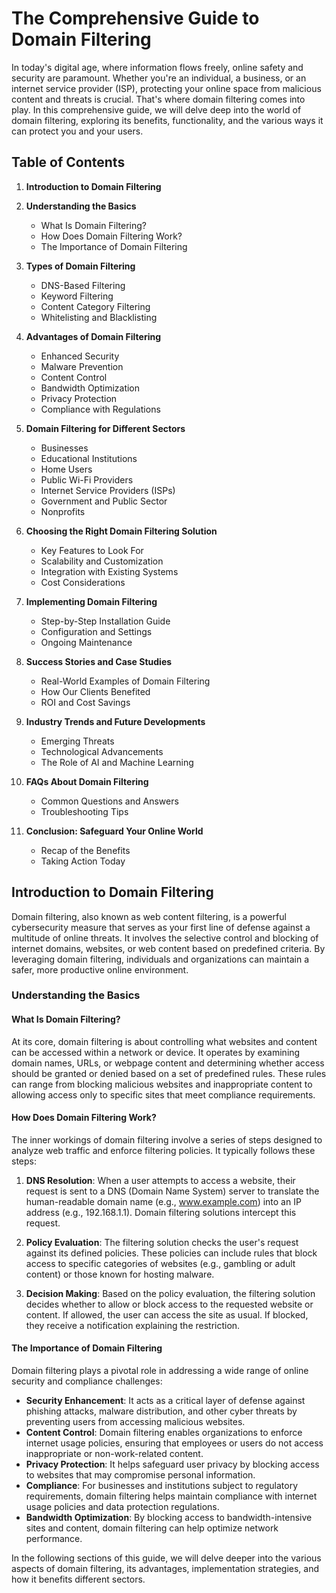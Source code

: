 # The Comprehensive Guide to Domain Filtering

In today's digital age, where information flows freely, online safety and security are paramount. Whether you're an individual, a business, or an internet service provider (ISP), protecting your online space from malicious content and threats is crucial. That's where domain filtering comes into play. In this comprehensive guide, we will delve deep into the world of domain filtering, exploring its benefits, functionality, and the various ways it can protect you and your users.

## Table of Contents

1. **Introduction to Domain Filtering**
2. **Understanding the Basics**
    - What Is Domain Filtering?
    - How Does Domain Filtering Work?
    - The Importance of Domain Filtering

3. **Types of Domain Filtering**
    - DNS-Based Filtering
    - Keyword Filtering
    - Content Category Filtering
    - Whitelisting and Blacklisting

4. **Advantages of Domain Filtering**
    - Enhanced Security
    - Malware Prevention
    - Content Control
    - Bandwidth Optimization
    - Privacy Protection
    - Compliance with Regulations

5. **Domain Filtering for Different Sectors**
    - Businesses
    - Educational Institutions
    - Home Users
    - Public Wi-Fi Providers
    - Internet Service Providers (ISPs)
    - Government and Public Sector
    - Nonprofits

6. **Choosing the Right Domain Filtering Solution**
    - Key Features to Look For
    - Scalability and Customization
    - Integration with Existing Systems
    - Cost Considerations

7. **Implementing Domain Filtering**
    - Step-by-Step Installation Guide
    - Configuration and Settings
    - Ongoing Maintenance

8. **Success Stories and Case Studies**
    - Real-World Examples of Domain Filtering
    - How Our Clients Benefited
    - ROI and Cost Savings

9. **Industry Trends and Future Developments**
    - Emerging Threats
    - Technological Advancements
    - The Role of AI and Machine Learning

10. **FAQs About Domain Filtering**
    - Common Questions and Answers
    - Troubleshooting Tips

11. **Conclusion: Safeguard Your Online World**
    - Recap of the Benefits
    - Taking Action Today

## Introduction to Domain Filtering

Domain filtering, also known as web content filtering, is a powerful cybersecurity measure that serves as your first line of defense against a multitude of online threats. It involves the selective control and blocking of internet domains, websites, or web content based on predefined criteria. By leveraging domain filtering, individuals and organizations can maintain a safer, more productive online environment.

### Understanding the Basics

#### What Is Domain Filtering?

At its core, domain filtering is about controlling what websites and content can be accessed within a network or device. It operates by examining domain names, URLs, or webpage content and determining whether access should be granted or denied based on a set of predefined rules. These rules can range from blocking malicious websites and inappropriate content to allowing access only to specific sites that meet compliance requirements.

#### How Does Domain Filtering Work?

The inner workings of domain filtering involve a series of steps designed to analyze web traffic and enforce filtering policies. It typically follows these steps:

1. **DNS Resolution**: When a user attempts to access a website, their request is sent to a DNS (Domain Name System) server to translate the human-readable domain name (e.g., www.example.com) into an IP address (e.g., 192.168.1.1). Domain filtering solutions intercept this request.

2. **Policy Evaluation**: The filtering solution checks the user's request against its defined policies. These policies can include rules that block access to specific categories of websites (e.g., gambling or adult content) or those known for hosting malware.

3. **Decision Making**: Based on the policy evaluation, the filtering solution decides whether to allow or block access to the requested website or content. If allowed, the user can access the site as usual. If blocked, they receive a notification explaining the restriction.

#### The Importance of Domain Filtering

Domain filtering plays a pivotal role in addressing a wide range of online security and compliance challenges:

- **Security Enhancement**: It acts as a critical layer of defense against phishing attacks, malware distribution, and other cyber threats by preventing users from accessing malicious websites.
- **Content Control**: Domain filtering enables organizations to enforce internet usage policies, ensuring that employees or users do not access inappropriate or non-work-related content.
- **Privacy Protection**: It helps safeguard user privacy by blocking access to websites that may compromise personal information.
- **Compliance**: For businesses and institutions subject to regulatory requirements, domain filtering helps maintain compliance with internet usage policies and data protection regulations.
- **Bandwidth Optimization**: By blocking access to bandwidth-intensive sites and content, domain filtering can help optimize network performance.

In the following sections of this guide, we will delve deeper into the various aspects of domain filtering, its advantages, implementation strategies, and how it benefits different sectors.
